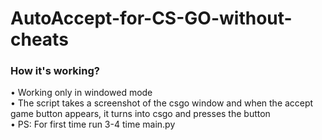 # AutoAccept-for-CS-GO-without-cheats
### How it's working?
• Working only in windowed mode <br/>
• The script takes a screenshot of the csgo window and when the accept game button appears, it turns into csgo and presses the button <br/>
• PS: For first time run 3-4 time main.py
